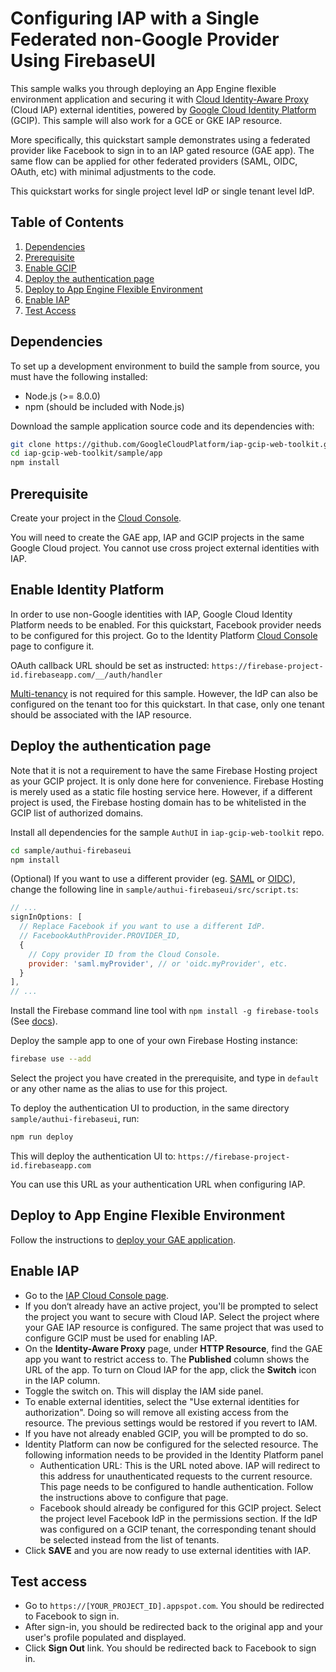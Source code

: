 # Configuring IAP with a Single Federated non-Google Provider Using FirebaseUI

This sample walks you through deploying an App Engine flexible environment
application and securing it with
[Cloud Identity-Aware Proxy](https://cloud.google.com/iap/docs/external-identities)
(Cloud IAP) external identities, powered by
[Google Cloud Identity Platform](https://cloud.google.com/identity-platform/)
(GCIP). This sample will also work for a GCE or GKE IAP resource.

More specifically, this quickstart sample demonstrates using a federated provider
like Facebook to sign in to an IAP gated resource (GAE app). The same flow can be
applied for other federated providers (SAML, OIDC, OAuth, etc) with minimal
adjustments to the code.

This quickstart works for single project level IdP or single tenant level IdP.

## Table of Contents

1. [Dependencies](#dependencies)
2. [Prerequisite](#prerequisite)
3. [Enable GCIP](#enable-gcip)
4. [Deploy the authentication page](#deploy-the-authentication-page)
5. [Deploy to App Engine Flexible Environment](#deploy-to-app-engine-flexible-environment)
6. [Enable IAP](#enable-iap)
7. [Test Access](#test-access)

## Dependencies

To set up a development environment to build the sample from source, you must
have the following installed:

- Node.js (>= 8.0.0)
- npm (should be included with Node.js)

Download the sample application source code and its dependencies with:

```bash
git clone https://github.com/GoogleCloudPlatform/iap-gcip-web-toolkit.git
cd iap-gcip-web-toolkit/sample/app
npm install
```

## Prerequisite
Create your project in the [Cloud Console](https://console.cloud.google.com).

You will need to create the GAE app, IAP and GCIP projects in the same Google
Cloud project. You cannot use cross project external identities with IAP.

## Enable Identity Platform

In order to use non-Google identities with IAP, Google Cloud Identity Platform
needs to be enabled. For this quickstart, Facebook provider needs to be configured
for this project. Go to the Identity Platform
[Cloud Console](https://console.cloud.google.com/customer-identity/providers/)
page to configure it.

OAuth callback URL should be set as instructed:
`https://firebase-project-id.firebaseapp.com/__/auth/handler`

[Multi-tenancy](https://cloud.google.com/identity-platform/docs/multi-tenancy-quickstart)
is not required for this sample. However, the IdP can also be configured on
the tenant too for this quickstart. In that case, only one tenant should be
associated with the IAP resource.

## Deploy the authentication page

Note that it is not a requirement to have the same Firebase Hosting project
as your GCIP project. It is only done here for convenience. Firebase Hosting
is merely used as a static file hosting service here. However, if a different
project is used, the Firebase hosting domain has to be whitelisted in the GCIP
list of authorized domains.

Install all dependencies for the sample `AuthUI` in `iap-gcip-web-toolkit` repo.

```bash
cd sample/authui-firebaseui
npm install
```

(Optional) If you want to use a different provider (eg.
[SAML](https://cloud.google.com/identity-platform/docs/how-to-enable-application-for-saml)
or
[OIDC](https://cloud.google.com/identity-platform/docs/how-to-enable-application-for-oidc)),
change the following line in `sample/authui-firebaseui/src/script.ts`:

```javascript
// ...
signInOptions: [
  // Replace Facebook if you want to use a different IdP.
  // FacebookAuthProvider.PROVIDER_ID,
  {
    // Copy provider ID from the Cloud Console.
    provider: 'saml.myProvider', // or 'oidc.myProvider', etc.
  }
],
// ...
```

Install the Firebase command line tool with `npm install -g firebase-tools` (See
[docs](https://firebase.google.com/docs/cli/#setup)).

Deploy the sample app to one of your own Firebase Hosting instance:

```bash
firebase use --add
```

Select the project you have created in the prerequisite, and type in `default` or
any other name as the alias to use for this project.

To deploy the authentication UI to production, in the same directory
`sample/authui-firebaseui`, run:

```bash
npm run deploy
```

This will deploy the authentication UI to:
`https://firebase-project-id.firebaseapp.com`

You can use this URL as your authentication URL when configuring IAP.

## Deploy to App Engine Flexible Environment

Follow the instructions to [deploy your GAE application](../app/README.md).

## Enable IAP

- Go to the
  [IAP Cloud Console page](https://console.cloud.google.com/security/iap).
- If you don‘t already have an active project, you'll be prompted to
  select the project you want to secure with Cloud IAP. Select the project
  where your GAE IAP resource is configured. The same project that was used
  to configure GCIP must be used for enabling IAP.
- On the **Identity-Aware Proxy** page, under **HTTP Resource**, find the
  GAE app you want to restrict access to. The **Published** column shows the
  URL of the app. To turn on Cloud IAP for the app, click the **Switch**
  icon in the IAP column.
- Toggle the switch on. This will display the IAM side panel.
- To enable external identities, select the "Use external identities for
  authorization". Doing so will remove all existing access from the resource.
  The previous settings would be restored if you revert to IAM.
- If you have not already enabled GCIP, you will be prompted to do so.
- Identity Platform can now be configured for the selected resource. The
  following information needs to be provided in the Identity Platform panel
  - Authentication URL: This is the URL noted above. IAP will redirect to this
    address for unauthenticated requests to the current resource. This page needs
    to be configured to handle authentication. Follow the instructions above to
    configure that page.
  - Facebook should already be configured for this GCIP project. Select the
    project level Facebook IdP in the permissions section. If the IdP was
    configured on a GCIP tenant, the corresponding tenant should be selected
    instead from the list of tenants.
- Click **SAVE** and you are now ready to use external identities with IAP.

## Test access

- Go to `https://[YOUR_PROJECT_ID].appspot.com`. You should be redirected to
  Facebook to sign in.
- After sign-in, you should be redirected back to the original app and your
  user's profile populated and displayed.
- Click **Sign Out** link. You should be redirected back to Facebook to sign in.
